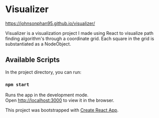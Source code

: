 # Visualizer 

https://johnsonphan95.github.io/visualizer/

Visualizer is a visualization project I made using React to visualize path finding algorithm's through a coordinate grid. Each square in the grid is substantiated as a NodeObject. 

## Available Scripts

In the project directory, you can run:

### `npm start`

Runs the app in the development mode.<br />
Open [http://localhost:3000](http://localhost:3000) to view it in the browser.


This project was bootstrapped with [Create React App](https://github.com/facebook/create-react-app).
